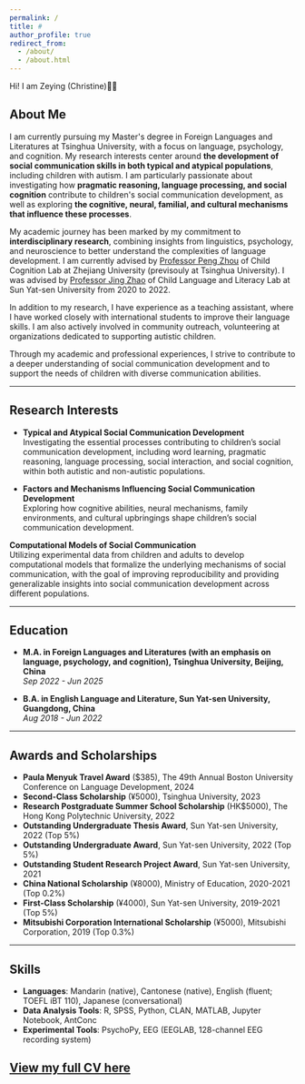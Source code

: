 ```yaml
---
permalink: /
title: #
author_profile: true
redirect_from: 
  - /about/
  - /about.html
---
```

Hi! I am Zeying (Christine)👋🏻

## About Me

I am currently pursuing my Master's degree in Foreign Languages and Literatures at Tsinghua University, with a focus on language, psychology, and cognition. My research interests center around **the development of social communication skills in both typical and atypical populations**, including children with autism. I am particularly passionate about investigating how **pragmatic reasoning, language processing, and social cognition** contribute to children's social communication development, as well as exploring **the cognitive, neural, familial, and cultural mechanisms that influence these processes**.

My academic journey has been marked by my commitment to **interdisciplinary research**, combining insights from linguistics, psychology, and neuroscience to better understand the complexities of language development. I am currently advised by [Professor Peng Zhou](https://peng-zhou.com/research/) of Child Cognition Lab at Zhejiang University (previsouly at Tsinghua University). I was advised by [Professor Jing Zhao](https://scholar.google.com.hk/citations?user=JBzKh54AAAAJ&hl=zh-CN) of Child Language and Literacy Lab at Sun Yat-sen University from 2020 to 2022.

In addition to my research, I have experience as a teaching assistant, where I have worked closely with international students to improve their language skills. I am also actively involved in community outreach, volunteering at organizations dedicated to supporting autistic children.

Through my academic and professional experiences, I strive to contribute to a deeper understanding of social communication development and to support the needs of children with diverse communication abilities.

---

## Research Interests
- **Typical and Atypical Social Communication Development**  
  Investigating the essential processes contributing to children’s social communication development, including word learning, pragmatic reasoning, language processing, social interaction, and social cognition, within both autistic and non-autistic populations.
  
- **Factors and Mechanisms Influencing Social Communication Development**  
  Exploring how cognitive abilities, neural mechanisms, family environments, and cultural upbringings shape children’s social communication development.

**Computational Models of Social Communication**  
  Utilizing experimental data from children and adults to develop computational models that formalize the underlying mechanisms of social communication, with the goal of improving reproducibility and providing generalizable insights into social communication development across different populations.

---

## Education
- **M.A. in Foreign Languages and Literatures (with an emphasis on language, psychology, and cognition), Tsinghua University, Beijing, China**  
_Sep 2022 - Jun 2025_  

- **B.A. in English Language and Literature, Sun Yat-sen University, Guangdong, China**  
_Aug 2018 - Jun 2022_  


---

## Awards and Scholarships
- **Paula Menyuk Travel Award** ($385), The 49th Annual Boston University Conference on Language Development, 2024
- **Second-Class Scholarship** (¥5000), Tsinghua University, 2023
- **Research Postgraduate Summer School Scholarship** (HK$5000), The Hong Kong Polytechnic University, 2022
- **Outstanding Undergraduate Thesis Award**, Sun Yat-sen University, 2022 (Top 5%)
- **Outstanding Undergraduate Award**, Sun Yat-sen University, 2022 (Top 5%)
- **Outstanding Student Research Project Award**, Sun Yat-sen University, 2021
- **China National Scholarship** (¥8000), Ministry of Education, 2020-2021 (Top 0.2%)
- **First-Class Scholarship** (¥4000), Sun Yat-sen University, 2019-2021 (Top 5%)
- **Mitsubishi Corporation International Scholarship** (¥5000), Mitsubishi Corporation, 2019 (Top 0.3%)

---

## Skills
- **Languages**: Mandarin (native), Cantonese (native), English (fluent; TOEFL iBT 110), Japanese (conversational)
- **Data Analysis Tools**: R, SPSS, Python, CLAN, MATLAB, Jupyter Notebook, AntConc
- **Experimental Tools**: PsychoPy, EEG (EEGLAB, 128-channel EEG recording system)

## [View my full CV here](/cv/)
